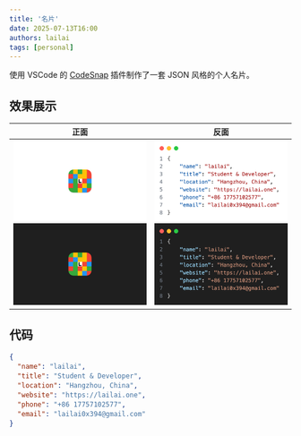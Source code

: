 ```yaml
---
title: '名片'
date: 2025-07-13T16:00
authors: lailai
tags: [personal]
---
```


使用 VSCode 的 [CodeSnap](https://marketplace.visualstudio.com/items?itemName=adpyke.codesnap) 插件制作了一套 JSON 风格的个人名片。

<!-- truncate -->

## 效果展示

|                                                            正面                                                            |                                                           反面                                                           |
| :------------------------------------------------------------------------------------------------------------------------: | :----------------------------------------------------------------------------------------------------------------------: |
| ![](./assets/business-card-front-light.png#gh-light-mode-only)![](./assets/business-card-front-dark.png#gh-dark-mode-only) | ![](./assets/business-card-back-light.png#gh-light-mode-only)![](./assets/business-card-back-dark.png#gh-dark-mode-only) |

## 代码

```json title="business-card.json"
{
  "name": "lailai",
  "title": "Student & Developer",
  "location": "Hangzhou, China",
  "website": "https://lailai.one",
  "phone": "+86 17757102577",
  "email": "lailai0x394@gmail.com"
}
```
